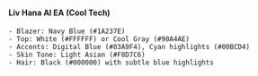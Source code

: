 #### Liv Hana AI EA (Cool Tech)
```
- Blazer: Navy Blue (#1A237E)
- Top: White (#FFFFFF) or Cool Gray (#90A4AE)
- Accents: Digital Blue (#03A9F4), Cyan highlights (#00BCD4)
- Skin Tone: Light Asian (#F8D7C6)
- Hair: Black (#000000) with subtle blue highlights
```
